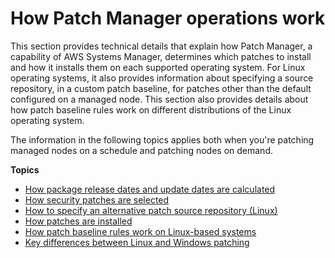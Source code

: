 # How Patch Manager operations work<a name="patch-manager-how-it-works"></a>

This section provides technical details that explain how Patch Manager, a capability of AWS Systems Manager, determines which patches to install and how it installs them on each supported operating system\. For Linux operating systems, it also provides information about specifying a source repository, in a custom patch baseline, for patches other than the default configured on a managed node\. This section also provides details about how patch baseline rules work on different distributions of the Linux operating system\.

The information in the following topics applies both when you're patching managed nodes on a schedule and patching nodes on demand\.

**Topics**
+ [How package release dates and update dates are calculated](patch-manager-how-it-works-release-dates.md)
+ [How security patches are selected](patch-manager-how-it-works-selection.md)
+ [How to specify an alternative patch source repository \(Linux\)](patch-manager-how-it-works-alt-source-repository.md)
+ [How patches are installed](patch-manager-how-it-works-installation.md)
+ [How patch baseline rules work on Linux\-based systems](patch-manager-how-it-works-linux-rules.md)
+ [Key differences between Linux and Windows patching](sysman-patch-differences.md)